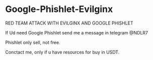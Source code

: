 # Google-Phishlet-Evilginx
RED TEAM ATTACK WITH EVILGINX AND GOOGLE PHISHLET

If Ud need Google Phishlet send me a message in telegram @NDLR7

Phishlet only sell, not free.

Conctact me, only if u have resources for buy in USDT.
